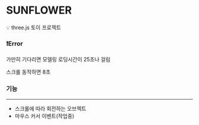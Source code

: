 # SUNFLOWER

💡 three.js 토이 프로젝트


### ❗Error
가만히 기다리면 모델링 로딩시간이 25초나 걸림

스크롤 동작하면 8초

### 기능
---

- 스크롤에 따라 회전하는 오브젝트
- 마우스 커서 이벤트(작업중)

